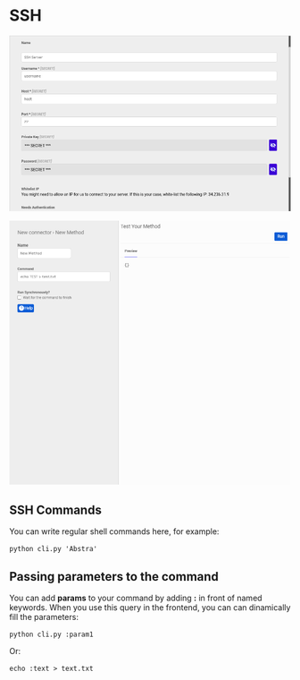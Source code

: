 # SSH

![Configuration](../.gitbook/assets/screenshot_from_2021-04-26_16-10-46.png)

![Queries](../.gitbook/assets/image%20%2810%29.png)

## SSH Commands

You can write regular shell commands here, for example:

```text
python cli.py 'Abstra'
```

## Passing parameters to the command

You can add **params** to your command by adding **:** in front of named keywords. When you use this query in the frontend, you can can dinamically fill the parameters:

```text
python cli.py :param1
```

Or:

```text
echo :text > text.txt
```

